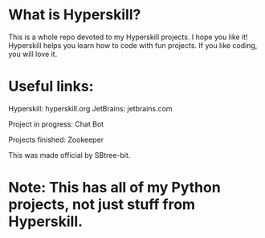 # What is Hyperskill?
This is a whole repo devoted to my Hyperskill projects. I hope you like it!
Hyperskill helps you learn how to code with fun projects.
If you like coding, you will love it.

# Useful links:
Hyperskill: hyperskill.org
JetBrains: jetbrains.com

Project in progress: Chat Bot

Projects finished: Zookeeper


This was made official by SBtree-bit.
# Note: This has all of my Python projects, not just stuff from Hyperskill.
